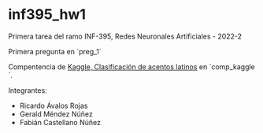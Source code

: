 # inf395_hw1 

Primera tarea del ramo INF-395, Redes Neuronales Artificiales - 2022-2

Primera pregunta en ´preg_1´

Compentencia de [Kaggle, Clasificación de acentos latinos](https://www.kaggle.com/competitions/clasificacion-de-acentos-latinos) en ´comp_kaggle´.

Integrantes:

- Ricardo Ávalos Rojas
- Gerald Méndez Núñez 
- Fabián Castellano Núñez